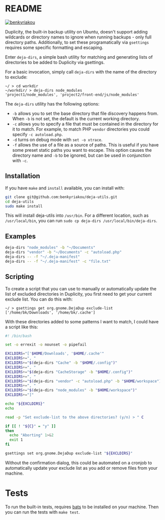 # README

[![benkyriakou](https://circleci.com/gh/benkyriakou/deja-utils.svg?style=shield)](https://app.circleci.com/pipelines/github/benkyriakou/deja-utils)


Duplicity, the built-in backup utility on Ubuntu, doesn't support adding wildcards or directory names to ignore when running backups - only full directory paths. Additionally, to set these programatically via `gsettings` requires some specific formatting and escaping.

Enter `deja-dirs`, a simple bash utility for matching and generating lists of directories to be added to Duplicity via gsettings.

For a basic invocation, simply call `deja-dirs` with the name of the directory to exclude:

```
~/ > cd workdir
~/workdir/ > deja-dirs node_modules
'project1/node_modules', 'project2/front-end/js/node_modules'
```

The `deja-dirs` utility has the following options:

- `-b` allows you to set the base directory that file discovery happens from. When `-b` is not set, the default is the current working directory.
- `-c` allows you to specify a file that must be contained in the directory for it to match. For example, to match PHP `vendor` directories you could specify `-c autoload.php`.
- `-d` turns on debug mode with `set -o xtrace`.
- `-f` allows the use of a file as a source of paths. This is useful if you have some preset static paths you want to escape. This option causes the directory name and `-b` to be ignored, but can be used in conjunction with `-c`.

## Installation

If you have `make` and `install` available, you can install with:

```bash
git clone git@github.com:benkyriakou/deja-utils.git
cd deja-utils
sudo make install
```

This will install deja-utils into `/usr/bin`. For a different location, such as `/usr/local/bin`, you can run `sudo cp deja-dirs /usr/local/bin/deja-dirs`.

## Examples

```bash
deja-dirs "node_modules" -b "~/Documents"
deja-dirs "vendor" -b "~/Documents" -c "autoload.php"
deja-dirs -- -f "~/.deja-manifest"
deja-dirs -- -f "~/.deja-manifest" -c "file.txt"
```

## Scripting

To create a script that you can use to manually or automatically update the list of excluded directories in Duplicity, you first need to get your current exclude list. You can do this with:

```
~/ > gsettings get org.gnome.DejaDup exclude-list
['/home/bk/Downloads', '/home/bk/.cache']
```

With these directories added to some patterns I want to match, I could have a script like this:

```bash
#! /bin/bash

set -o errexit -o nounset -o pipefail

EXCLDIRS="['$HOME/Downloads', '$HOME/.cache'"
EXCLDIRS+=", "
EXCLDIRS+="$(deja-dirs "Cache" -b "$HOME/.config")"
EXCLDIRS+=", "
EXCLDIRS+="$(deja-dirs "CacheStorage" -b "$HOME/.config")"
EXCLDIRS+=", "
EXCLDIRS+="$(deja-dirs "vendor" -c "autoload.php" -b "$HOME/workspace")"
EXCLDIRS+=", "
EXCLDIRS+="$(deja-dirs "node_modules" -b "$HOME/workspace")"
EXCLDIRS+="]"

echo "${EXCLDIRS}"
echo

read -p "Set exclude-list to the above directories? (y/n) > " C

if [[ ! "${C}" = "y" ]]
then
  echo "Aborting" 1>&2
  exit 1
fi

gsettings set org.gnome.DejaDup exclude-list "${EXCLDIRS}"
```

Without the confirmation dialog, this could be automated on a cronjob to automatically update your exclude list as you add or remove files from your machine.

# Tests

To run the built-in tests, requires [bats](https://github.com/sstephenson/bats) to be installed on your machine. Then you can run the tests with `make test`.
